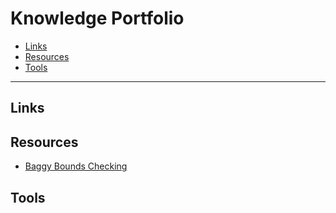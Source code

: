 # Knowledge Portfolio

- [Links](#links)
- [Resources](#resources)
- [Tools](#tools)

---

## Links

## Resources

- [Baggy Bounds Checking](resources/baggy-bounds-checking.pdf)

## Tools


